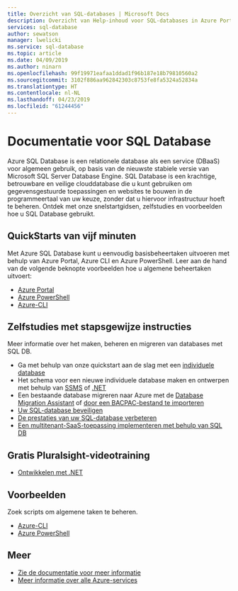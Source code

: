 ```yaml
---
title: Overzicht van SQL-databases | Microsoft Docs
description: Overzicht van Help-inhoud voor SQL-databases in Azure Portal
services: sql-database
author: sewatson
manager: lwelicki
ms.service: sql-database
ms.topic: article
ms.date: 04/09/2019
ms.author: ninarn
ms.openlocfilehash: 99f19971eafaa1ddad1f96b187e18b79810560a2
ms.sourcegitcommit: 3102f886aa962842303c8753fe8fa5324a52834a
ms.translationtype: HT
ms.contentlocale: nl-NL
ms.lasthandoff: 04/23/2019
ms.locfileid: "61244456"
---
```

# <a name="sql-database-documentation"></a>Documentatie voor SQL Database

Azure SQL Database is een relationele database als een service (DBaaS) voor algemeen gebruik, op basis van de nieuwste stabiele versie van Microsoft SQL Server Database Engine. SQL Database is een krachtige, betrouwbare en veilige clouddatabase die u kunt gebruiken om gegevensgestuurde toepassingen en websites te bouwen in de programmeertaal van uw keuze, zonder dat u hiervoor infrastructuur hoeft te beheren. Ontdek met onze snelstartgidsen, zelfstudies en voorbeelden hoe u SQL Database gebruikt.

## <a name="5-minute-quickstarts"></a>QuickStarts van vijf minuten

Met Azure SQL Database kunt u eenvoudig basisbeheertaken uitvoeren met behulp van Azure Portal, Azure CLI en Azure PowerShell. Leer aan de hand van de volgende beknopte voorbeelden hoe u algemene beheertaken uitvoert:

- [Azure Portal](/azure/sql-database/sql-database-single-database-get-started)
- [Azure PowerShell](/azure/sql-database/sql-database-get-started-powershell)
- [Azure-CLI](/azure/sql-database/sql-database-get-started-cli)

## <a name="step-by-step-tutorials"></a>Zelfstudies met stapsgewijze instructies

Meer informatie over het maken, beheren en migreren van databases met SQL DB.

- Ga met behulp van onze quickstart aan de slag met een [individuele database](/azure/sql-database/sql-database-single-database-quickstart-guide)
- Het schema voor een nieuwe individuele database maken en ontwerpen met behulp van [SSMS](/azure/sql-database/sql-database-design-first-database) of [.NET](/azure/sql-database/sql-database-design-first-database-csharp)
- Een bestaande database migreren naar Azure met de [Database Migration Assistant](/azure/dms/tutorial-sql-server-to-azure-sql) of [door een BACPAC-bestand te importeren](/azure/sql-database/sql-database-import)
- [Uw SQL-database beveiligen](/azure/sql-database/sql-database-security-tutorial)
- [De prestaties van uw SQL-database verbeteren](/azure/sql-database/sql-database-performance-tutorial)
- [Een multitenant-SaaS-toepassing implementeren met behulp van SQL DB](/azure/sql-database/sql-database-multi-tenant-application)

## <a name="free-pluralsight-video-training"></a>Gratis Pluralsight-videotraining

- [Ontwikkelen met .NET](https://www.pluralsight.com/courses/developing-dotnet-microsoft-azure-getting-started?twoid=d6abac77-7dcc-4d33-9e03-f85e78989f02)

## <a name="samples"></a>Voorbeelden

Zoek scripts om algemene taken te beheren.

- [Azure-CLI](/azure/sql-database/sql-database-cli-samples)
- [Azure PowerShell](/azure/sql-database/sql-database-powershell-samples)

## <a name="more"></a>Meer

- [Zie de documentatie voor meer informatie](/azure/sql-database/index)
- [Meer informatie over alle Azure-services](https://aka.ms/j3wr7y)
